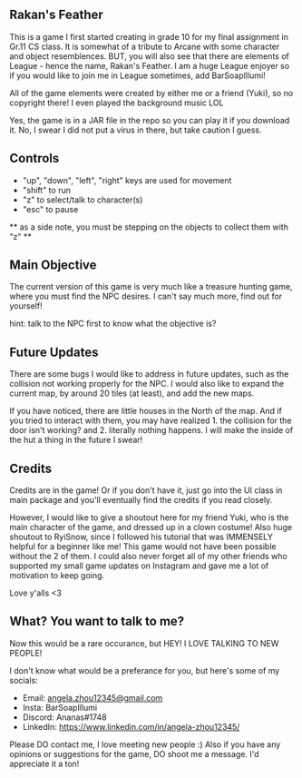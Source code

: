 ## Rakan's Feather

This is a game I first started creating in grade 10 for my final assignment in Gr.11 CS class. It is somewhat of a tribute to Arcane with some character and object resemblences. BUT, you will also see that there are elements of League - hence the name, Rakan's Feather. I am a huge League enjoyer so if you would like to join me in League sometimes, add BarSoapIllumi! 

All of the game elements were created by either me or a friend (Yuki), so no copyright there! I even played the background music LOL

Yes, the game is in a JAR file in the repo so you can play it if you download it. No, I swear I did not put a virus in there, but take caution I guess.

## Controls

- "up", "down", "left", "right" keys are used for movement
- "shift" to run
- "z" to select/talk to character(s)
- "esc" to pause

** as a side note, you must be stepping on the objects to collect them with "z" **

## Main Objective

The current version of this game is very much like a treasure hunting game, where you must find the NPC desires. I can't say much more, find out for yourself!

hint: talk to the NPC first to know what the objective is?

## Future Updates

There are some bugs I would like to address in future updates, such as the collision not working properly for the NPC. I would also like to expand the current map, by around 20 tiles (at least), and add the new maps. 

If you have noticed, there are little houses in the North of the map. And if you tried to interact with them, you may have realized 1. the collision for the door isn't working? and 2. literally nothing happens. I will make the inside of the hut a thing in the future I swear!

## Credits

Credits are in the game! Or if you don't have it, just go into the UI class in main package and you'll eventually find the credits if you read closely. 

However, I would like to give a shoutout here for my friend Yuki, who is the main character of the game, and dressed up in a clown costume! Also huge shoutout to RyiSnow, since I followed his tutorial that was IMMENSELY helpful for a beginner like me! This game would not have been possible without the 2 of them. I could also never forget all of my other friends who supported my small game updates on Instagram and gave me a lot of motivation to keep going. 

Love y'alls <3

## What? You want to talk to me?

Now this would be a rare occurance, but HEY! I LOVE TALKING TO NEW PEOPLE!

I don't know what would be a preferance for you, but here's some of my socials:

- Email: angela.zhou12345@gmail.com
- Insta: BarSoapIllumi
- Discord: Ananas#1748
- LinkedIn: https://www.linkedin.com/in/angela-zhou12345/

Please DO contact me, I love meeting new people :) Also if you have any opinions or suggestions for the game, DO shoot me a message. I'd appreciate it a ton!
